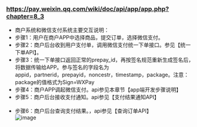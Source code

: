 ### https://pay.weixin.qq.com/wiki/doc/api/app/app.php?chapter=8_3
* 商户系统和微信支付系统主要交互说明：<br/>
* 步骤1：用户在商户APP中选择商品，提交订单，选择微信支付。<br/>
* 步骤2：商户后台收到用户支付单，调用微信支付统一下单接口。参见【统一下单API】。<br/>
* 步骤3：统一下单接口返回正常的prepay_id，再按签名规范重新生成签名后，将数据传输给APP。参与签名的字段名为<br/>appid，partnerid，prepayid，noncestr，timestamp，package。注意：package的值格式为Sign=WXPay
* 步骤4：商户APP调起微信支付。api参见本章节【app端开发步骤说明】<br/>
* 步骤5：商户后台接收支付通知。api参见【支付结果通知API】<br/><br/>
* 步骤6：商户后台查询支付结果。，api参见【查询订单API】<br/>
![image](https://pay.weixin.qq.com/wiki/doc/api/img/chapter8_3_1.png)

